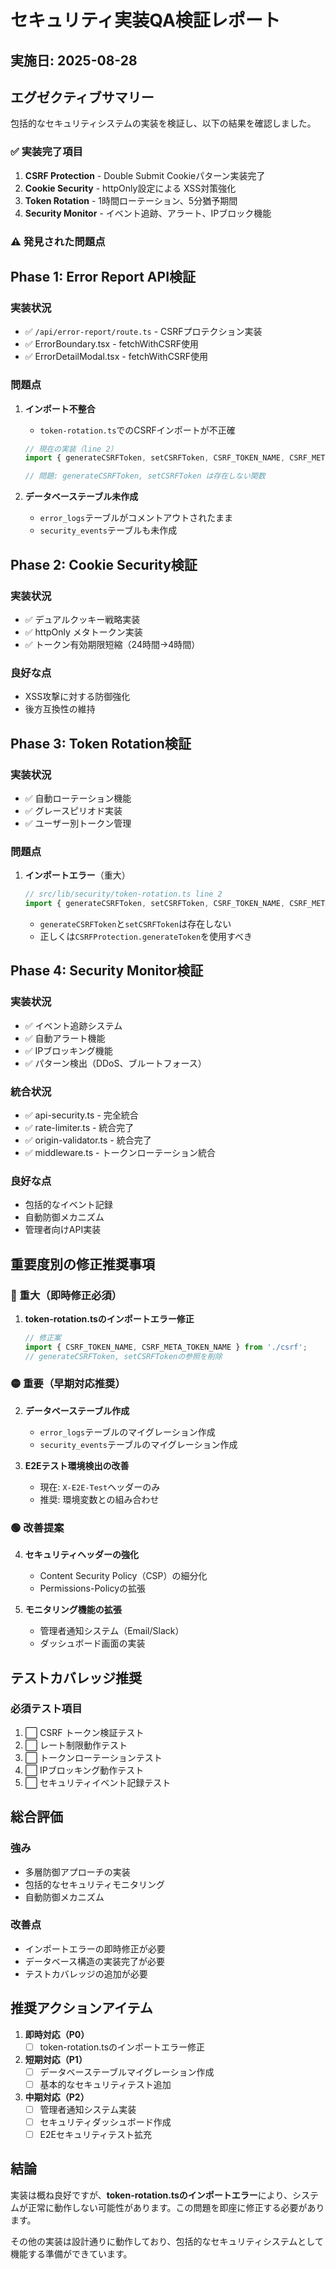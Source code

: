 # セキュリティ実装QA検証レポート

## 実施日: 2025-08-28

## エグゼクティブサマリー

包括的なセキュリティシステムの実装を検証し、以下の結果を確認しました。

### ✅ 実装完了項目
1. **CSRF Protection** - Double Submit Cookieパターン実装完了
2. **Cookie Security** - httpOnly設定による XSS対策強化
3. **Token Rotation** - 1時間ローテーション、5分猶予期間
4. **Security Monitor** - イベント追跡、アラート、IPブロック機能

### ⚠️ 発見された問題点

## Phase 1: Error Report API検証

### 実装状況
- ✅ `/api/error-report/route.ts` - CSRFプロテクション実装
- ✅ ErrorBoundary.tsx - fetchWithCSRF使用
- ✅ ErrorDetailModal.tsx - fetchWithCSRF使用

### 問題点
1. **インポート不整合**
   - `token-rotation.ts`でのCSRFインポートが不正確
   ```typescript
   // 現在の実装（line 2）
   import { generateCSRFToken, setCSRFToken, CSRF_TOKEN_NAME, CSRF_META_TOKEN_NAME } from './csrf';
   
   // 問題: generateCSRFToken, setCSRFToken は存在しない関数
   ```

2. **データベーステーブル未作成**
   - `error_logs`テーブルがコメントアウトされたまま
   - `security_events`テーブルも未作成

## Phase 2: Cookie Security検証

### 実装状況
- ✅ デュアルクッキー戦略実装
- ✅ httpOnly メタトークン実装
- ✅ トークン有効期限短縮（24時間→4時間）

### 良好な点
- XSS攻撃に対する防御強化
- 後方互換性の維持

## Phase 3: Token Rotation検証

### 実装状況
- ✅ 自動ローテーション機能
- ✅ グレースピリオド実装
- ✅ ユーザー別トークン管理

### 問題点
1. **インポートエラー**（重大）
   ```typescript
   // src/lib/security/token-rotation.ts line 2
   import { generateCSRFToken, setCSRFToken, CSRF_TOKEN_NAME, CSRF_META_TOKEN_NAME } from './csrf';
   ```
   - `generateCSRFToken`と`setCSRFToken`は存在しない
   - 正しくは`CSRFProtection.generateToken`を使用すべき

## Phase 4: Security Monitor検証

### 実装状況
- ✅ イベント追跡システム
- ✅ 自動アラート機能
- ✅ IPブロッキング機能
- ✅ パターン検出（DDoS、ブルートフォース）

### 統合状況
- ✅ api-security.ts - 完全統合
- ✅ rate-limiter.ts - 統合完了
- ✅ origin-validator.ts - 統合完了
- ✅ middleware.ts - トークンローテーション統合

### 良好な点
- 包括的なイベント記録
- 自動防御メカニズム
- 管理者向けAPI実装

## 重要度別の修正推奨事項

### 🔴 重大（即時修正必須）

1. **token-rotation.tsのインポートエラー修正**
   ```typescript
   // 修正案
   import { CSRF_TOKEN_NAME, CSRF_META_TOKEN_NAME } from './csrf';
   // generateCSRFToken, setCSRFTokenの参照を削除
   ```

### 🟡 重要（早期対応推奨）

2. **データベーステーブル作成**
   - `error_logs`テーブルのマイグレーション作成
   - `security_events`テーブルのマイグレーション作成

3. **E2Eテスト環境検出の改善**
   - 現在: `X-E2E-Test`ヘッダーのみ
   - 推奨: 環境変数との組み合わせ

### 🟢 改善提案

4. **セキュリティヘッダーの強化**
   - Content Security Policy（CSP）の細分化
   - Permissions-Policyの拡張

5. **モニタリング機能の拡張**
   - 管理者通知システム（Email/Slack）
   - ダッシュボード画面の実装

## テストカバレッジ推奨

### 必須テスト項目
1. ⬜ CSRF トークン検証テスト
2. ⬜ レート制限動作テスト
3. ⬜ トークンローテーションテスト
4. ⬜ IPブロッキング動作テスト
5. ⬜ セキュリティイベント記録テスト

## 総合評価

### 強み
- 多層防御アプローチの実装
- 包括的なセキュリティモニタリング
- 自動防御メカニズム

### 改善点
- インポートエラーの即時修正が必要
- データベース構造の実装完了が必要
- テストカバレッジの追加が必要

## 推奨アクションアイテム

1. **即時対応（P0）**
   - [ ] token-rotation.tsのインポートエラー修正

2. **短期対応（P1）**
   - [ ] データベーステーブルマイグレーション作成
   - [ ] 基本的なセキュリティテスト追加

3. **中期対応（P2）**
   - [ ] 管理者通知システム実装
   - [ ] セキュリティダッシュボード作成
   - [ ] E2Eセキュリティテスト拡充

## 結論

実装は概ね良好ですが、**token-rotation.tsのインポートエラー**により、システムが正常に動作しない可能性があります。この問題を即座に修正する必要があります。

その他の実装は設計通りに動作しており、包括的なセキュリティシステムとして機能する準備ができています。